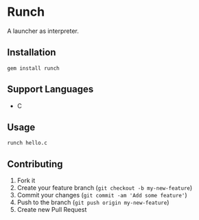 # Runch

A launcher as interpreter.

## Installation

    gem install runch

## Support Languages

  * C

## Usage

    runch hello.c

## Contributing

1. Fork it
2. Create your feature branch (`git checkout -b my-new-feature`)
3. Commit your changes (`git commit -am 'Add some feature'`)
4. Push to the branch (`git push origin my-new-feature`)
5. Create new Pull Request
